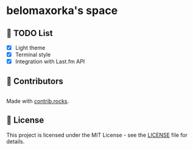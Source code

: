 # belomaxorka's space

## 🍩 TODO List

- [x] Light theme
- [x] Terminal style
- [x] Integration with Last.fm API

## 💚 Contributors

<a href="https://github.com/belomaxorka/belomaxorka.github.io/graphs/contributors">
  <img src="https://contrib.rocks/image?repo=belomaxorka/belomaxorka.github.io" alt=""/>
</a>

Made with [contrib.rocks](https://contrib.rocks).

## 📖 License

This project is licensed under the MIT License - see
the [LICENSE](https://github.com/belomaxorka/belomaxorka.github.io/blob/main/LICENSE) file for details.
